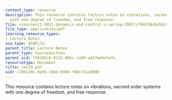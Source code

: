 ```yaml
---
content_type: resource
description: This resource contains lecture notes on vibrations, second order systems
  with one degree of freedom, and free response.
file: /courses/2-003j-dynamics-and-control-i-spring-2007/c704130c0a5b24bd0d46f80c7e12d990_lec20.pdf
file_type: application/pdf
learning_resource_types:
- Lecture Notes
ocw_type: OCWFile
parent_title: Lecture Notes
parent_type: CourseSection
parent_uid: ff6105c6-0132-46bc-ca99-ad17eebefe7a
resourcetype: Document
title: lec20.pdf
uid: c704130c-0a5b-24bd-0d46-f80c7e12d990
---
```

This resource contains lecture notes on vibrations, second order systems with one degree of freedom, and free response.

